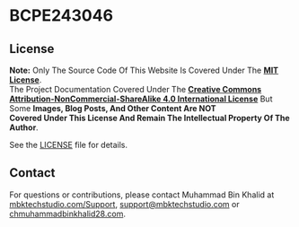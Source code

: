 # BCPE243046
















## License
 

**Note:** Only The Source Code Of This Website Is Covered Under The **[MIT License](https://opensource.org/license/mit)**.  
The Project Documentation Covered Under The **[Creative Commons Attribution-NonCommercial-ShareAlike 4.0 International License](https://creativecommons.org/licenses/by-nc-sa/4.0/)** But Some **Images, Blog Posts, And Other Content Are NOT  
Covered Under This License And Remain The Intellectual Property Of The Author**.

See the [LICENSE](LICENSE.md) file for details.
 
## Contact

For questions or contributions, please contact Muhammad Bin Khalid at [mbktechstudio.com/Support](https://mbktechstudio.com/Support/), [support@mbktechstudio.com](mailto:support@mbktechstudio.com) or [chmuhammadbinkhalid28.com](mailto:chmuhammadbinkhalid28.com).
